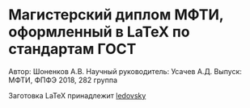 # Магистерский диплом МФТИ, оформленный в LaTeX по стандартам ГОСТ
Автор: Шоненков А.В.
Научный руководитель: Усачев А.Д.
Выпуск: МФТИ, ФПФЭ 2018, 282 группа

Заготовка LaTeX принадлежит [ledovsky](https://github.com/ledovsky/latex-gost-template)

